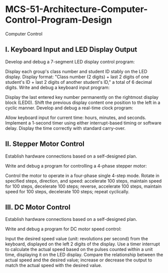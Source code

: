 # MCS-51-Architecture-Computer-Control-Program-Design
Computer Control

## I. Keyboard Input and LED Display Output
Develop and debug a 7-segment LED display control program:

Display each group's class number and student ID stably on the LED display.
Display format: "Class number (2 digits) + last 2 digits of one student's ID + last 2 digits of another student's ID," a total of 6 decimal digits.
Write and debug a keyboard input program:

Display the last entered key number permanently on the rightmost display block (LED0).
Shift the previous display content one position to the left in a cyclic manner.
Develop and debug a real-time clock program:

Allow keyboard input for current time: hours, minutes, and seconds.
Implement a 1-second timer using either interrupt-based timing or software delay.
Display the time correctly with standard carry-over.

## II. Stepper Motor Control
Establish hardware connections based on a self-designed plan.

Write and debug a program for controlling a 4-phase stepper motor:

Control the motor to operate in a four-phase single 4-step mode.
Rotate in specified steps, direction, and speed: accelerate 100 steps, maintain speed for 100 steps, decelerate 100 steps; reverse, accelerate 100 steps, maintain speed for 100 steps, decelerate 100 steps; repeat cyclically.

## III. DC Motor Control
Establish hardware connections based on a self-designed plan.

Write and debug a program for DC motor speed control:

Input the desired speed value (unit: revolutions per second) from the keyboard, displayed on the left 2 digits of the display.
Use a timer interrupt to calculate the actual speed based on the pulses counted within a unit time, displaying it on the LED display.
Compare the relationship between the actual speed and the desired value; increase or decrease the output to match the actual speed with the desired value.
